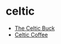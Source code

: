 # celtic

 * [The Celtic Buck](index/t/the-celtic-buck-350849.json)
 * [Celtic Coffee](index/c/celtic-coffee.json)
